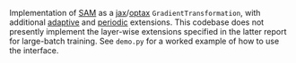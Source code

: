Implementation of [SAM][original] as a [jax]/[optax] `GradientTransformation`, with additional [adaptive] and [periodic] extensions. This codebase does not presently implement the layer-wise extensions specified in the latter report for large-batch training. See `demo.py` for a worked example of how to use the interface.

[original]: https://arxiv.org/abs/2010.01412
[periodic]: https://openreview.net/pdf?id=7VYh_3ZD84
[adaptive]: https://arxiv.org/abs/2102.11600
[optax]: https://github.com/deepmind/optax
[jax]: https://github.com/google/jax
